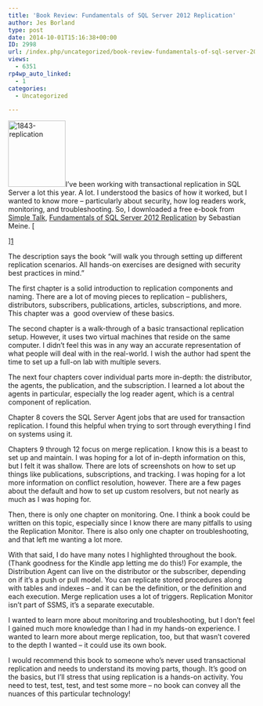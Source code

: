 ```yaml
---
title: 'Book Review: Fundamentals of SQL Server 2012 Replication'
author: Jes Borland
type: post
date: 2014-10-01T15:16:38+00:00
ID: 2998
url: /index.php/uncategorized/book-review-fundamentals-of-sql-server-2012-replication/
views:
  - 6351
rp4wp_auto_linked:
  - 1
categories:
  - Uncategorized

---
```

[<img class="alignleft wp-image-2999 size-full" src="/wp-content/uploads/2014/10/1843-replication.png" alt="1843-replication" width="117" height="135" />][1]I&#8217;ve been working with transactional replication in SQL Server a lot this year. A lot. I understood the basics of how it worked, but I wanted to know more &#8211; particularly about security, how log readers work, monitoring, and troubleshooting. So, I downloaded a free e-book from <a href="https://www.simple-talk.com/" target="_blank">Simple Talk</a>, <a href="https://www.simple-talk.com/books/sql-books/fundamentals-of-sql-server-2012-replication-by-sebastian-meine/" target="_blank">Fundamentals of SQL Server 2012 Replication</a> by Sebastian Meine. [
  
][1] 

The description says the book &#8220;will walk you through setting up different replication scenarios. All hands-on exercises are designed with security best practices in mind.&#8221;

The first chapter is a solid introduction to replication components and naming. There are a lot of moving pieces to replication &#8211; publishers, distributors, subscribers, publications, articles, subscriptions, and more. This chapter was a  good overview of these basics.

The second chapter is a walk-through of a basic transactional replication setup. However, it uses two virtual machines that reside on the same computer. I didn&#8217;t feel this was in any way an accurate representation of what people will deal with in the real-world. I wish the author had spent the time to set up a full-on lab with multiple severs.

The next four chapters cover individual parts more in-depth: the distributor, the agents, the publication, and the subscription. I learned a lot about the agents in particular, especially the log reader agent, which is a central component of replication.

Chapter 8 covers the SQL Server Agent jobs that are used for transaction replication. I found this helpful when trying to sort through everything I find on systems using it.

Chapters 9 through 12 focus on merge replication. I know this is a beast to set up and maintain. I was hoping for a lot of in-depth information on this, but I felt it was shallow. There are lots of screenshots on how to set up things like publications, subscriptions, and tracking. I was hoping for a lot more information on conflict resolution, however. There are a few pages about the default and how to set up custom resolvers, but not nearly as much as I was hoping for.

Then, there is only one chapter on monitoring. One. I think a book could be written on this topic, especially since I know there are many pitfalls to using the Replication Monitor. There is also only one chapter on troubleshooting, and that left me wanting a lot more.

With that said, I do have many notes I highlighted throughout the book. (Thank goodness for the Kindle app letting me do this!) For example, the Distribution Agent can live on the distributor or the subscriber, depending on if it&#8217;s a push or pull model. You can replicate stored procedures along with tables and indexes &#8211; and it can be the definition, or the definition and each execution. Merge replication uses a lot of triggers. Replication Monitor isn&#8217;t part of SSMS, it&#8217;s a separate executable.

I wanted to learn more about monitoring and troubleshooting, but I don&#8217;t feel I gained much more knowledge than I had in my hands-on experience. I wanted to learn more about merge replication, too, but that wasn&#8217;t covered to the depth I wanted &#8211; it could use its own book.

I would recommend this book to someone who&#8217;s never used transactional replication and needs to understand its moving parts, though. It&#8217;s good on the basics, but I&#8217;ll stress that using replication is a hands-on activity. You need to test, test, test, and test some more &#8211; no book can convey all the nuances of this particular technology!

 [1]: https://www.simple-talk.com/books/sql-books/fundamentals-of-sql-server-2012-replication-by-sebastian-meine/